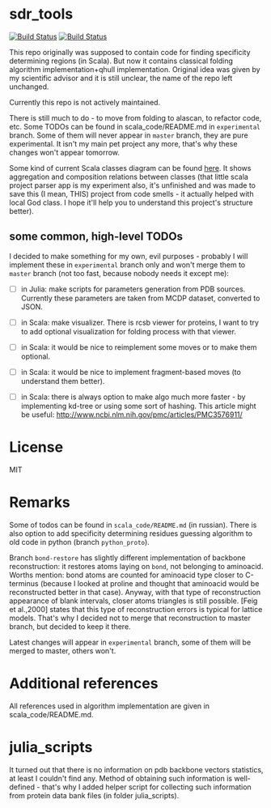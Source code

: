 # sdr_tools

[![Build Status](https://travis-ci.org/biocad/sdr_tools.svg?branch=master)](https://travis-ci.org/biocad/sdr_tools)
[![Build Status](https://travis-ci.org/biocad/sdr_tools.svg?branch=experimental)](https://travis-ci.org/biocad/sdr_tools)

This repo originally was supposed to contain code for finding specificity determining regions (in Scala). But now it contains classical folding algorithm implementation+qhull implementation. Original idea was given by my scientific advisor and it is still unclear, the name of the repo left unchanged.

Currently this repo is not actively maintained.

There is still much to do - to move from folding to alascan, to refactor code, etc. Some TODOs can be found in scala_code/README.md in `experimental` branch. Some of them will never appear in `master` branch, they are pure experimental. It isn't my main pet project any more, that's why these changes won't appear tomorrow.

Some kind of current Scala classes diagram can be found [here](http://lttl.r15.railsrumble.com/repo/biocad/sdr_tools). It shows aggregation and composition relations between classes (that little scala project parser app is my experiment also, it's unfinished and was made to save this (I mean, THIS) project from code smells - it actually helped with local God class. I hope it'll help you to understand this project's structure better).


some common, high-level TODOs
-----------------------------

I decided to make something for my own, evil purposes - probably I will implement these in `experimental` branch only and won't merge them to `master` branch (not too fast, because nobody needs it except me):

- [ ] in Julia: make scripts for parameters generation from PDB sources. Currently these parameters are taken from MCDP dataset, converted to JSON.

- [ ] in Scala: make visualizer. There is rcsb viewer for proteins, I want to try to add optional visualization for folding process with that viewer.

- [ ] in Scala: it would be nice to reimplement some moves or to make them optional.

- [ ] in Scala: it would be nice to implement fragment-based moves (to understand them better).

- [ ] in Scala: there is always option to make algo much more faster - by implementing kd-tree or using some sort of hashing. This article might be useful: http://www.ncbi.nlm.nih.gov/pmc/articles/PMC3576911/


License
===================

MIT

Remarks
===================

Some of todos can be found in `scala_code/README.md` (in russian). There is also option to add specificity determining residues guessing algorithm to old code in python (branch `python_proto`).

Branch `bond-restore` has slightly different implementation of backbone reconstruction: it restores atoms laying on `bond`, not belonging to aminoacid. Worths mention: bond atoms are counted for aminoacid type closer to C-terminus (because I looked at proline and thought that aminoacid would be reconstructed better in that case). Anyway, with that type of reconstruction appearance of blank intervals, closer atoms triangles is still possible. [Feig et al.,2000] states that this type of reconstruction errors is typical for lattice models. That's why I decided not to merge that reconstruction to master branch, but decided to keep it there.

Latest changes will appear in `experimental` branch, some of them will be merged to master, others won't.

Additional references
=======================

All references used in algorithm implementation are given in scala_code/README.md.

julia_scripts
======================

It turned out that there is no information on pdb backbone vectors statistics, at least I couldn't find any. Method of obtaining such information is well-defined - that's why I added helper script for collecting such information from protein data bank files (in folder julia_scripts).
